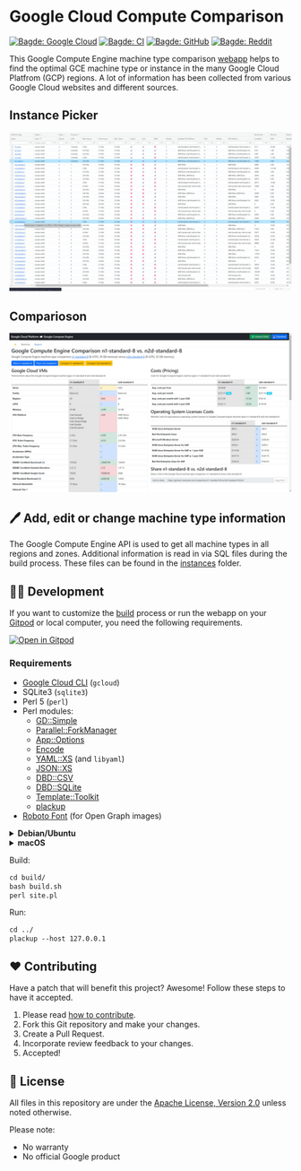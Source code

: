 # Google Cloud Compute Comparison

[![Bagde: Google Cloud](https://img.shields.io/badge/Google%20Cloud-%234285F4.svg?logo=google-cloud&logoColor=white)](#readme)
[![Bagde: CI](https://github.com/Cyclenerd/google-cloud-compute-machine-types/actions/workflows/build.yml/badge.svg)](https://github.com/Cyclenerd/google-cloud-compute-machine-types/actions/workflows/build.yml)
[![Bagde: GitHub](https://img.shields.io/github/license/cyclenerd/google-cloud-compute-machine-types)](https://github.com/Cyclenerd/google-cloud-compute-machine-types/blob/master/LICENSE)
[![Bagde: Reddit](https://img.shields.io/reddit/subreddit-subscribers/googlecloud?label=Google%20Cloud%20Platform&style=social)](https://www.reddit.com/r/googlecloud/comments/tbuo5q/google_compute_engine_machine_type_comparison/)


This Google Compute Engine machine type comparison [webapp](https://gcloud-compute.com/) helps to find the optimal GCE machine type or instance in the many Google Cloud Platfrom (GCP) regions. A lot of information has been collected from various Google Cloud websites and different sources.

## Instance Picker

[![Screenshot: gcloud-compute.com - Instance Picker](https://raw.githubusercontent.com/Cyclenerd/google-cloud-compute-machine-types/master/img/grid.jpg?v1)](https://gcloud-compute.com/)

## Comparioson

[![Screenshot: gcloud-compute.com - Comparison](https://raw.githubusercontent.com/Cyclenerd/google-cloud-compute-machine-types/master/img/compare.jpg?v1)](https://gcloud-compute.com/comparison/n1-standard-8/vs/n2d-standard-8.html)

## 🖊️ Add, edit or change machine type information

The Google Compute Engine API is used to get all machine types in all regions and zones.
Additional information is read in via SQL files during the build process.
These files can be found in the [instances](./instances/) folder.

## 🧑‍💻 Development

If you want to customize the [build](./build/) process or run the webapp on your [Gitpod](https://gitpod.io/#https://github.com/Cyclenerd/google-cloud-compute-machine-types) or local computer,
you need the following requirements.

[![Open in Gitpod](https://gitpod.io/button/open-in-gitpod.svg)](https://gitpod.io/#https://github.com/Cyclenerd/google-cloud-compute-machine-types)

### Requirements

* [Google Cloud CLI](https://cloud.google.com/sdk/docs/install) (`gcloud`)
* SQLite3 (`sqlite3`)
* Perl 5 (`perl`)
* Perl modules:
	* [GD::Simple](https://metacpan.org/pod/GD::Simple)
	* [Parallel::ForkManager](https://metacpan.org/pod/Parallel::ForkManager)
	* [App::Options](https://metacpan.org/pod/App::Options)
	* [Encode](https://metacpan.org/pod/Encode)
	* [YAML::XS](https://metacpan.org/pod/YAML::XS) (and `libyaml`)
	* [JSON::XS](https://metacpan.org/pod/JSON::XS)
	* [DBD::CSV](https://metacpan.org/pod/DBD::CSV)
	* [DBD::SQLite](https://metacpan.org/pod/DBD::SQLite)
	* [Template::Toolkit](https://metacpan.org/pod/Template::Toolkit)
	* [plackup](https://metacpan.org/dist/Plack/view/script/plackup)
* [Roboto Font](https://fonts.google.com/specimen/Roboto) (for Open Graph images)

<details>
<summary><b>Debian/Ubuntu</b></summary>

Packages:
```shell
sudo apt update
sudo apt install \
	sqlite3 \
	libparallel-forkmanager-perl \
	libapp-options-perl \
	libencode-perl \
	libyaml-libyaml-perl \
	libjson-xs-perl \
	libdbd-csv-perl \
	libdbd-sqlite3-perl \
	libtemplate-perl \
	libplack-perl \
	libgd-perl \
	fonts-roboto
```

[Google Cloud CLI](https://cloud.google.com/sdk/docs/install#deb):
```shell
sudo apt-get install apt-transport-https ca-certificates gnupg
# Add the gcloud CLI distribution URI as a package source
echo "deb [signed-by=/usr/share/keyrings/cloud.google.gpg] https://packages.cloud.google.com/apt cloud-sdk main" | sudo tee -a /etc/apt/sources.list.d/google-cloud-sdk.list
# Import the Google Cloud public key.
curl https://packages.cloud.google.com/apt/doc/apt-key.gpg | sudo tee /usr/share/keyrings/cloud.google.gpg
# Update and install the gcloud CLI
sudo apt-get update
sudo apt-get install google-cloud-cli
```
</details>

<details>
<summary><b>macOS</b></summary>

Homebrew packages:
```shell
brew install perl
brew install cpanminus pkg-config
brew install sqlite3
brew install gd
brew install --cask google-cloud-sdk
```


Perl modules:
```shell
cpanm --installdeps .
```
</details>

Build:
```shell
cd build/
bash build.sh
perl site.pl
```

Run:
```shell
cd ../
plackup --host 127.0.0.1
```

## ❤️ Contributing

Have a patch that will benefit this project?
Awesome! Follow these steps to have it accepted.

1. Please read [how to contribute](CONTRIBUTING.md).
1. Fork this Git repository and make your changes.
1. Create a Pull Request.
1. Incorporate review feedback to your changes.
1. Accepted!


## 📜 License

All files in this repository are under the [Apache License, Version 2.0](LICENSE) unless noted otherwise.

Please note:

* No warranty
* No official Google product